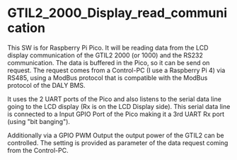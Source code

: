 # GTIL2_2000_Display_read_communication

This SW is for Raspberry Pi Pico. It will be reading data from the LCD display communication of the
GTIL2 2000 (or 1000) and the RS232 communication. The data is buffered in the Pico, so it can be 
send on request. The request comes from a Control-PC (I use a Raspberry Pi 4) via RS485, using a 
ModBus protocol that is compatible with the ModBus protocol of the DALY BMS.

It uses the 2 UART ports of the Pico and also listens to the serial data line going to the LCD display 
(Rx is on the LCD Display side). This serial data line is connected to a Input GPIO Port of the Pico
making it a 3rd UART Rx port (using "bit banging").

Additionally via a GPIO PWM Output the output power of the GTIL2 can be controlled. The setting is 
provided as parameter of the data request coming from the Control-PC.
